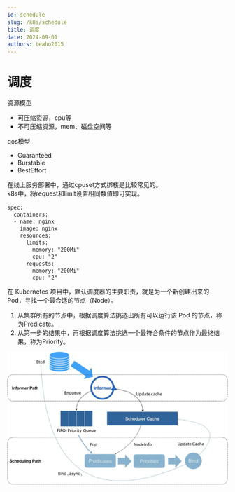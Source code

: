 ```yaml
---
id: schedule
slug: /k8s/schedule
title: 调度
date: 2024-09-01
authors: teaho2015
---
```


# 调度

资源模型
* 可压缩资源，cpu等
* 不可压缩资源，mem、磁盘空间等

qos模型
* Guaranteed
* Burstable
* BestEffort

在线上服务部署中，通过cpuset方式绑核是比较常见的。  
k8s中，将request和limit设置相同数值即可实现。
````
spec:
  containers:
  - name: nginx
    image: nginx
    resources:
      limits:
        memory: "200Mi"
        cpu: "2"
      requests:
        memory: "200Mi"
        cpu: "2"
````

在 Kubernetes 项目中，默认调度器的主要职责，就是为一个新创建出来的 Pod，寻找一个最合适的节点（Node）。
1. 从集群所有的节点中，根据调度算法挑选出所有可以运行该 Pod 的节点，称为Predicate。
2. 从第一步的结果中，再根据调度算法挑选一个最符合条件的节点作为最终结果，称为Priority。

![schedule.jpg](schedule.jpg)
